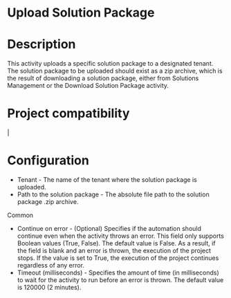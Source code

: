﻿# Upload Solution Package

# Description

This activity uploads a specific solution package to a designated tenant. The solution package to be uploaded should exist as a zip archive, which is the result of downloading a solution package, either from Solutions Management or the Download Solution Package activity.

# Project compatibility

|

# Configuration



* Tenant - The name of the tenant where the solution package is uploaded.
* Path to the solution package - The absolute file path to the solution package .zip archive.



Common

* Continue on error - (Optional) Specifies if the automation should continue even when the activity throws an error. This field only supports Boolean values (True, False). The default value is False. As a result, if the field is blank and an error is thrown, the execution of the project stops. If the value is set to True, the execution of the project continues regardless of any error.
* Timeout (milliseconds) - Specifies the amount of time (in milliseconds) to wait for the activity to run before an error is thrown. The default value is 120000 (2 minutes).
